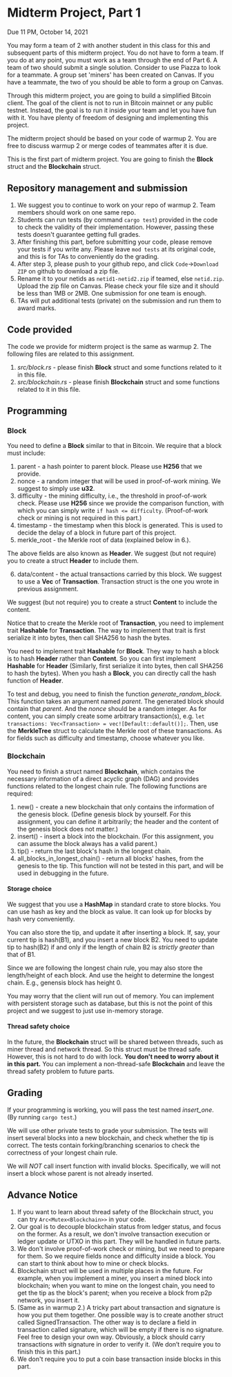 # Midterm Project, Part 1

Due 11 PM, October 14, 2021

You may form a team of 2 with another student in this class for this and subsequent parts of this midterm project. You do not have to form a team. If you do at any point, you must work as a team through the end of Part 6.  A team of two should submit a single solution.  Consider to use Piazza to look for a teammate.  A group set 'miners' has been created on Canvas.  If you have a teammate, the two of you should be able to form a group on Canvas.

Through this midterm project, you are going to build a simplified Bitcoin client. The goal of the client is not to run in Bitcoin mainnet or any public testnet. Instead, the goal is to run it inside your team and let you have fun with it. You have plenty of freedom of designing and implementing this project.

The midterm project should be based on your code of warmup 2. You are free to discuss warmup 2 or merge codes of teammates after it is due. 

This is the first part of midterm project. You are going to finish the **Block** struct and the **Blockchain** struct.

## Repository management and submission

1. We suggest you to continue to work on your repo of warmup 2. Team members should work on one same repo.
2. Students can run tests (by command `cargo test`) provided in the code to check the validity of their implementation. However, passing these tests doesn't guarantee getting full grades. 
3. After finishing this part, before submitting your code, please remove your tests if you write any. Please leave `mod tests` at its original code, and this is for TAs to conveniently do the grading.
4. After step 3, please push to your github repo, and click `Code`->`Download ZIP` on github to download a zip file.
5. Rename it to your netids as `netid1-netid2.zip` if teamed, else `netid.zip`. Upload the zip file on Canvas. Please check your file size and it should be less than 1MB or 2MB. One submission for one team is enough.
6. TAs will put additional tests (private) on the submission and run them to award marks.

## Code provided
The code we provide for midterm project is the same as warmup 2. The following files are related to this assignment.
1. *src/block.rs* - please finish **Block** struct and some functions related to it in this file.
2. *src/blockchain.rs* - please finish **Blockchain** struct and some functions related to it in this file.

## Programming

### Block

You need to define a **Block** similar to that in Bitcoin. We require that a block must include:
1. parent - a hash pointer to parent block. Please use **H256** that we provide.
2. nonce - a random integer that will be used in proof-of-work mining. We suggest to simply use **u32**.
3. difficulty - the mining difficulty, i.e., the threshold in proof-of-work check. Please use **H256** since we provide the comparison function, with which you can simply write `if hash <= difficulty`. (Proof-of-work check or mining is not required in this part.)
4. timestamp - the timestamp when this block is generated. This is used to decide the delay of a block in future part of this project.
5. merkle\_root - the Merkle root of data (explained below in 6.).

The above fields are also known as **Header**. We suggest (but not require) you to create a struct **Header** to include them.

6. data/content - the actual transactions carried by this block. We suggest to use a **Vec** of **Transaction**. Transaction struct is the one you wrote in previous assignment.

We suggest (but not require) you to create a struct **Content** to include the content.

Notice that to create the Merkle root of **Transaction**, you need to implement trait **Hashable** for **Transaction**. The way to implement that trait is first serialize it into bytes, then call SHA256 to hash the bytes.

You need to implement trait **Hashable** for **Block**. They way to hash a block is to hash **Header** rather than **Content**. So you can first implement **Hashable** for **Header** (Similarly, first serialize it into bytes, then call SHA256 to hash the bytes). When you hash a **Block**, you can directly call the hash function of **Header**.

To test and debug, you need to finish the function *generate_random_block*. This function takes an argument named *parent*. The generated block should contain that *parent*. And the *nonce* should be a random integer. As for content, you can simply create some arbitrary transaction(s), e.g. `let transactions: Vec<Transaction> = vec![Default::default()];`. Then, use the **MerkleTree** struct to calculate the Merkle root of these transactions. As for fields such as difficulty and timestamp, choose whatever you like.

### Blockchain

You need to finish a struct named **Blockchain**, which contains the necessary information of a direct acyclic graph (DAG) and provides functions related to the longest chain rule. The following functions are required:
1. new() - create a new blockchain that only contains the information of the genesis block. (Define genesis block by yourself. For this assignment, you can define it arbitrarily; the header and the content of the genesis block does not matter.)
2. insert() - insert a block into the blockchain. (For this assignment, you can assume the block always has a valid parent.)
3. tip() - return the last block's hash in the longest chain.
4. all_blocks_in_longest_chain() - return all blocks' hashes, from the genesis to the tip. This function will not be tested in this part, and will be used in debugging in the future.

#### Storage choice

We suggest that you use a **HashMap** in standard crate to store blocks. You can use hash as key and the block as value. It can look up for blocks by hash very conveniently.

You can also store the tip, and update it after inserting a block. If, say, your current tip is hash(B1), and you insert a new block B2. You need to update tip to hash(B2) if and only if the length of chain B2 is *strictly greater* than that of B1.

Since we are following the longest chain rule, you may also store the length/height of each block. And use the height to determine the longest chain. E.g., genensis block has height 0.

You may worry that the client will run out of memory. You can implement with persistent storage such as database, but this is not the point of this project and we suggest to just use in-memory storage.

#### Thread safety choice

In the future, the **Blockchain** struct will be shared between threads, such as miner thread and network thread. So this struct must be thread safe. However, this is not hard to do with lock. **You don't need to worry about it in this part.** You can implement a non-thread-safe **Blockchain** and leave the thread safety problem to future parts.

## Grading

If your programming is working, you will pass the test named *insert_one*. (By running `cargo test`.)

We will use other private tests to grade your submission.
The tests will insert several blocks into a new blockchain, and check whether the tip is correct. The tests contain forking/branching scenarios to check the correctness of your longest chain rule.

We will *NOT* call insert function with invalid blocks. Specifically, we will not insert a block whose parent is not already inserted.

## Advance Notice
1. If you want to learn about thread safety of the Blockchain struct, you can try `Arc<Mutex<Blockchain>>` in your code.
2. Our goal is to decouple blockchain status from ledger status, and focus on the former. As a result, we don't involve transaction execution or ledger update or UTXO in this part. They will be handled in future parts.
3. We don't involve proof-of-work check or mining, but we need to prepare for them. So we require fields nonce and difficulty inside a block. You can start to think about how to mine or check blocks.
4. Blockchain struct will be used in multiple places in the future. For example, when you implement a miner, you insert a mined block into blockchain; when you want to mine on the longest chain, you need to get the tip as the block's parent; when you receive a block from p2p network, you insert it.
5. (Same as in warmup 2.) A tricky part about transaction and signature is how you put them together. One possible way is to create another struct called SignedTransaction. The other way is to declare a field in transaction called signature, which will be empty if there is no signature. Feel free to design your own way. Obviously, a block should carry transactions *with* signature in order to verify it. (We don’t require you to finish this in this part.)
6. We don't require you to put a coin base transaction inside blocks in this part.
